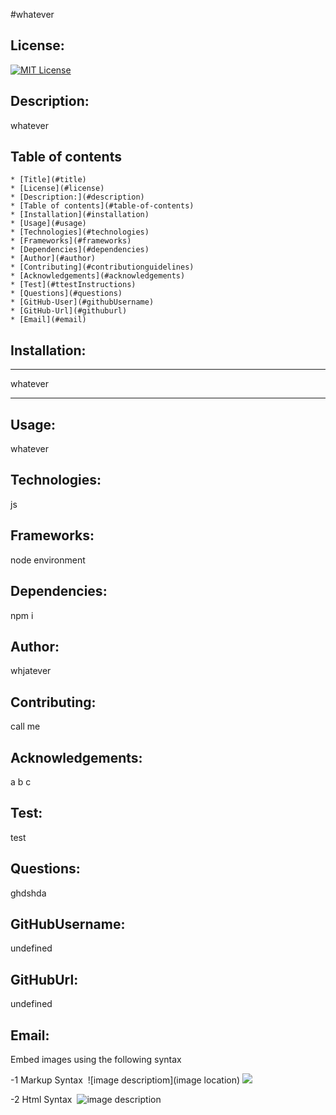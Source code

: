  
  #whatever
  ## License:
  
  [![MIT License](https://img.shields.io/badge/License-MIT-yellow.svg)](https://opensource.org/licenses/MIT)
  
  ## Description:
  whatever
  ## Table of contents
    * [Title](#title)
    * [License](#license)
    * [Description:](#description)
    * [Table of contents](#table-of-contents)
    * [Installation](#installation)
    * [Usage](#usage)
    * [Technologies](#technologies)
    * [Frameworks](#frameworks)
    * [Dependencies](#dependencies)
    * [Author](#author)
    * [Contributing](#contributionguidelines)
    * [Acknowledgements](#acknowledgements)
    * [Test](#ttestInstructions)
    * [Questions](#questions)
    * [GitHub-User](#githubUsername)
    * [GitHub-Url](#githuburl)
    * [Email](#email)
  
  ## Installation:
  ---
  whatever

  ---
  ## Usage:
  whatever
  ## Technologies:
  js
  ## Frameworks:
  node environment
  ## Dependencies:
  npm i
  ## Author:
  whjatever
  ## Contributing:
  call me
  ## Acknowledgements:
  a b c
  ## Test: 
  test
  ## Questions:
  ghdshda
  ## GitHubUsername:
  undefined
  ## GitHubUrl:
  undefined
  ## Email:
  
    

  Embed images using the following syntax

  -1 Markup Syntax
  ![]()
  ![image descriptiom](image location)
  ![](homework/week-3-homework/assets/img/Web%20KeyGen.png)

  -2 Html Syntax
  <img src="" alt="">
  <img src="imageName.format" alt="image description">

